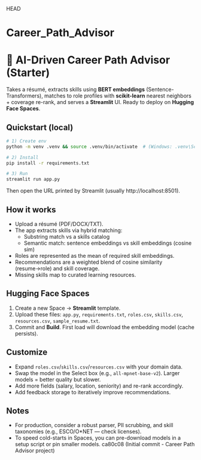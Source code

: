 HEAD
# Career_Path_Advisor

# 🧭 AI-Driven Career Path Advisor (Starter)

Takes a résumé, extracts skills using **BERT embeddings** (Sentence-Transformers),
matches to role profiles with **scikit-learn** nearest neighbors + coverage re-rank,
and serves a **Streamlit** UI. Ready to deploy on **Hugging Face Spaces**.

## Quickstart (local)

```bash
# 1) Create env
python -m venv .venv && source .venv/bin/activate  # (Windows: .venv\Scripts\activate)

# 2) Install
pip install -r requirements.txt

# 3) Run
streamlit run app.py
```

Then open the URL printed by Streamlit (usually http://localhost:8501).

## How it works

- Upload a résumé (PDF/DOCX/TXT).
- The app extracts skills via hybrid matching:
  - Substring match vs a skills catalog
  - Semantic match: sentence embeddings vs skill embeddings (cosine sim)
- Roles are represented as the mean of required skill embeddings.
- Recommendations are a weighted blend of cosine similarity (resume→role) and skill coverage.
- Missing skills map to curated learning resources.

## Hugging Face Spaces

1. Create a new Space → **Streamlit** template.
2. Upload these files: `app.py`, `requirements.txt`, `roles.csv`, `skills.csv`, `resources.csv`, `sample_resume.txt`.
3. Commit and **Build**. First load will download the embedding model (cache persists).

## Customize

- Expand `roles.csv`/`skills.csv`/`resources.csv` with your domain data.
- Swap the model in the Select box (e.g., `all-mpnet-base-v2`). Larger models = better quality but slower.
- Add more fields (salary, location, seniority) and re-rank accordingly.
- Add feedback storage to iteratively improve recommendations.

## Notes

- For production, consider a robust parser, PII scrubbing, and skill taxonomies (e.g., ESCO/O*NET — check licenses).
- To speed cold-starts in Spaces, you can pre-download models in a setup script or pin smaller models.
 ca80c08 (Initial commit - Career Path Advisor project)
